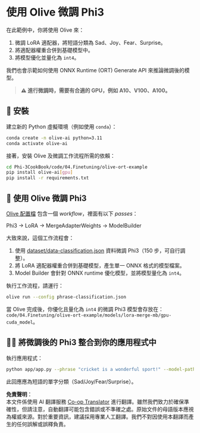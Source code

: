 <!--
CO_OP_TRANSLATOR_METADATA:
{
  "original_hash": "4164123a700fecd535d850f09506d72a",
  "translation_date": "2025-07-16T16:24:26+00:00",
  "source_file": "code/04.Finetuning/olive-ort-example/README.md",
  "language_code": "mo"
}
-->
# 使用 Olive 微調 Phi3

在此範例中，你將使用 Olive 來：

1. 微調 LoRA 適配器，將短語分類為 Sad、Joy、Fear、Surprise。
1. 將適配器權重合併到基礎模型中。
1. 將模型優化並量化為 `int4`。

我們也會示範如何使用 ONNX Runtime (ORT) Generate API 來推論微調後的模型。

> **⚠️ 進行微調時，需要有合適的 GPU，例如 A10、V100、A100。**

## 💾 安裝

建立新的 Python 虛擬環境（例如使用 `conda`）：

```bash
conda create -n olive-ai python=3.11
conda activate olive-ai
```

接著，安裝 Olive 及微調工作流程所需的依賴：

```bash
cd Phi-3CookBook/code/04.Finetuning/olive-ort-example
pip install olive-ai[gpu]
pip install -r requirements.txt
```

## 🧪 使用 Olive 微調 Phi3
[Olive 配置檔](../../../../../code/04.Finetuning/olive-ort-example/phrase-classification.json) 包含一個 *workflow*，裡面有以下 *passes*：

Phi3 -> LoRA -> MergeAdapterWeights -> ModelBuilder

大致來說，這個工作流程會：

1. 使用 [dataset/data-classification.json](../../../../../code/04.Finetuning/olive-ort-example/dataset/dataset-classification.json) 資料微調 Phi3（150 步，可自行調整）。
1. 將 LoRA 適配器權重合併到基礎模型，產生單一 ONNX 格式的模型檔案。
1. Model Builder 會針對 ONNX runtime 優化模型，並將模型量化為 `int4`。

執行工作流程，請運行：

```bash
olive run --config phrase-classification.json
```

當 Olive 完成後，你優化且量化為 `int4` 的微調 Phi3 模型會存放在：`code/04.Finetuning/olive-ort-example/models/lora-merge-mb/gpu-cuda_model`。

## 🧑‍💻 將微調後的 Phi3 整合到你的應用程式中

執行應用程式：

```bash
python app/app.py --phrase "cricket is a wonderful sport!" --model-path models/lora-merge-mb/gpu-cuda_model
```

此回應應為短語的單字分類（Sad/Joy/Fear/Surprise）。

**免責聲明**：  
本文件係使用 AI 翻譯服務 [Co-op Translator](https://github.com/Azure/co-op-translator) 進行翻譯。雖然我們致力於確保準確性，但請注意，自動翻譯可能包含錯誤或不準確之處。原始文件的母語版本應視為權威來源。對於重要資訊，建議採用專業人工翻譯。我們不對因使用本翻譯而產生的任何誤解或誤釋負責。